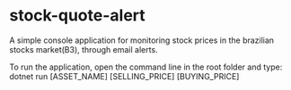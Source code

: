 # stock-quote-alert
A simple console application for monitoring stock prices in the brazilian stocks market(B3), through email alerts.

To run the application, open the command line in the root folder and type:
dotnet run [ASSET_NAME] [SELLING_PRICE] [BUYING_PRICE]
